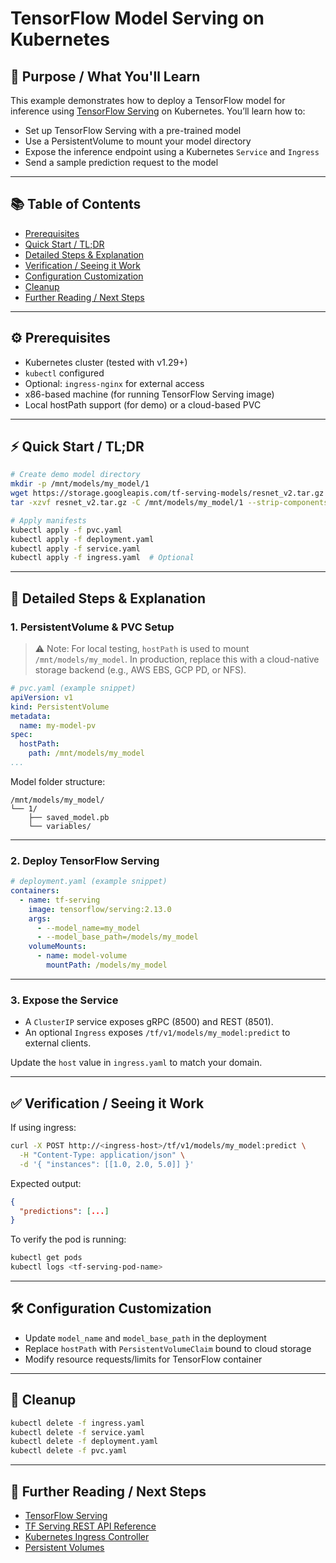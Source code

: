 # TensorFlow Model Serving on Kubernetes

## 🎯 Purpose / What You'll Learn

This example demonstrates how to deploy a TensorFlow model for inference using [TensorFlow Serving](https://www.tensorflow.org/serving) on Kubernetes. You’ll learn how to:

- Set up TensorFlow Serving with a pre-trained model
- Use a PersistentVolume to mount your model directory
- Expose the inference endpoint using a Kubernetes `Service` and `Ingress`
- Send a sample prediction request to the model

---

## 📚 Table of Contents

- [Prerequisites](#prerequisites)
- [Quick Start / TL;DR](#quick-start--tldr)
- [Detailed Steps & Explanation](#detailed-steps--explanation)
- [Verification / Seeing it Work](#verification--seeing-it-work)
- [Configuration Customization](#configuration-customization)
- [Cleanup](#cleanup)
- [Further Reading / Next Steps](#further-reading--next-steps)

---

## ⚙️ Prerequisites

- Kubernetes cluster (tested with v1.29+)
- `kubectl` configured
- Optional: `ingress-nginx` for external access
- x86-based machine (for running TensorFlow Serving image)
- Local hostPath support (for demo) or a cloud-based PVC

---

## ⚡ Quick Start / TL;DR

```bash
# Create demo model directory
mkdir -p /mnt/models/my_model/1
wget https://storage.googleapis.com/tf-serving-models/resnet_v2.tar.gz
tar -xzvf resnet_v2.tar.gz -C /mnt/models/my_model/1 --strip-components=1

# Apply manifests
kubectl apply -f pvc.yaml
kubectl apply -f deployment.yaml
kubectl apply -f service.yaml
kubectl apply -f ingress.yaml  # Optional
```

---

## 🧩 Detailed Steps & Explanation

### 1. PersistentVolume & PVC Setup

> ⚠️ Note: For local testing, `hostPath` is used to mount `/mnt/models/my_model`. In production, replace this with a cloud-native storage backend (e.g., AWS EBS, GCP PD, or NFS).

```yaml
# pvc.yaml (example snippet)
apiVersion: v1
kind: PersistentVolume
metadata:
  name: my-model-pv
spec:
  hostPath:
    path: /mnt/models/my_model
...
```

Model folder structure:
```
/mnt/models/my_model/
└── 1/
    ├── saved_model.pb
    └── variables/
```

---

### 2. Deploy TensorFlow Serving

```yaml
# deployment.yaml (example snippet)
containers:
  - name: tf-serving
    image: tensorflow/serving:2.13.0
    args:
      - --model_name=my_model
      - --model_base_path=/models/my_model
    volumeMounts:
      - name: model-volume
        mountPath: /models/my_model
```

---

### 3. Expose the Service

- A `ClusterIP` service exposes gRPC (8500) and REST (8501).
- An optional `Ingress` exposes `/tf/v1/models/my_model:predict` to external clients.

Update the `host` value in `ingress.yaml` to match your domain.

---

## ✅ Verification / Seeing it Work

If using ingress:

```bash
curl -X POST http://<ingress-host>/tf/v1/models/my_model:predict \
  -H "Content-Type: application/json" \
  -d '{ "instances": [[1.0, 2.0, 5.0]] }'
```

Expected output:

```json
{
  "predictions": [...]
}
```

To verify the pod is running:

```bash
kubectl get pods
kubectl logs <tf-serving-pod-name>
```

---

## 🛠️ Configuration Customization

- Update `model_name` and `model_base_path` in the deployment
- Replace `hostPath` with `PersistentVolumeClaim` bound to cloud storage
- Modify resource requests/limits for TensorFlow container

---

## 🧹 Cleanup

```bash
kubectl delete -f ingress.yaml
kubectl delete -f service.yaml
kubectl delete -f deployment.yaml
kubectl delete -f pvc.yaml
```

---

## 📘 Further Reading / Next Steps

- [TensorFlow Serving](https://www.tensorflow.org/tfx/serving)
- [TF Serving REST API Reference](https://www.tensorflow.org/tfx/serving/api_rest)
- [Kubernetes Ingress Controller](https://kubernetes.io/docs/concepts/services-networking/ingress-controllers/)
- [Persistent Volumes](https://kubernetes.io/docs/concepts/storage/persistent-volumes/)



